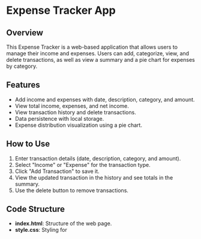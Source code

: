 # Expense Tracker App

## Overview
This Expense Tracker is a web-based application that allows users to manage their income and expenses. Users can add, categorize, view, and delete transactions, as well as view a summary and a pie chart for expenses by category.

## Features
- Add income and expenses with date, description, category, and amount.
- View total income, expenses, and net income.
- View transaction history and delete transactions.
- Data persistence with local storage.
- Expense distribution visualization using a pie chart.

## How to Use
1. Enter transaction details (date, description, category, and amount).
2. Select "Income" or "Expense" for the transaction type.
3. Click "Add Transaction" to save it.
4. View the updated transaction in the history and see totals in the summary.
5. Use the delete button to remove transactions.

## Code Structure
- **index.html**: Structure of the web page.
- **style.css**: Styling for
